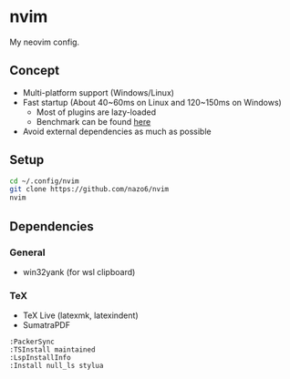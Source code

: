 # nvim

My neovim config.

## Concept
- Multi-platform support (Windows/Linux)
- Fast startup (About 40\~60ms on Linux and 120\~150ms on Windows)
   - Most of plugins are lazy-loaded
   - Benchmark can be found [here](https://nazo6.github.io/nvim/)
- Avoid external dependencies as much as possible

## Setup
```bash
cd ~/.config/nvim
git clone https://github.com/nazo6/nvim
nvim
```

## Dependencies
### General
- win32yank (for wsl clipboard)

### TeX
- TeX Live (latexmk, latexindent)
- SumatraPDF

```vim
:PackerSync
:TSInstall maintained
:LspInstallInfo
:Install null_ls stylua
```
